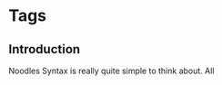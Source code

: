 Tags
========================
Introduction
------------
Noodles Syntax is really quite simple to think about. All